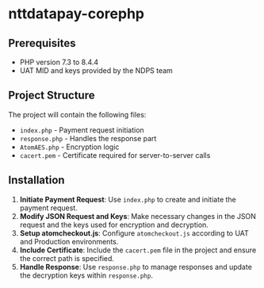 # nttdatapay-corephp

## Prerequisites
- PHP version 7.3 to 8.4.4
- UAT MID and keys provided by the NDPS team

## Project Structure
The project will contain the following files:
- `index.php` - Payment request initiation
- `response.php` - Handles the response part
- `AtomAES.php` - Encryption logic
- `cacert.pem` - Certificate required for server-to-server calls

## Installation
1. **Initiate Payment Request**: Use `index.php` to create and initiate the payment request.
2. **Modify JSON Request and Keys**: Make necessary changes in the JSON request and the keys used for encryption and decryption.
3. **Setup atomcheckout.js**: Configure `atomcheckout.js` according to UAT and Production environments.
4. **Include Certificate**: Include the `cacert.pem` file in the project and ensure the correct path is specified.
5. **Handle Response**: Use `response.php` to manage responses and update the decryption keys within `response.php`.